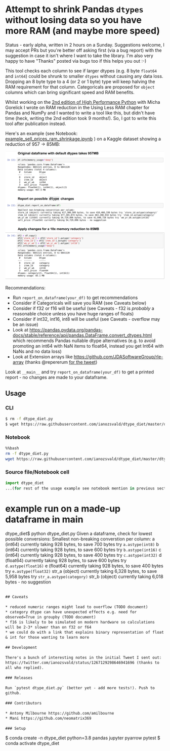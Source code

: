 # Attempt to shrink Pandas `dtypes` without losing data so you have more RAM (and maybe more speed)

Status - early alpha, written in 2 hours on a Sunday. Suggestions welcome, I may accept PRs but you're better off asking first (via a bug report) with the suggestion in case it isn't where I want to take the library. I'm also very happy to have "Thanks" posted via bugs too if this helps you out :-)

This tool checks each column to see if larger dtypes (e.g. 8 byte `float64` and `int64`) could be shrunk to smaller `dtypes` without causing any data loss. 
Dropping an 8 byte type to a 4 (or 2 or 1 byte) type will keep halving the RAM requirement for that column.  Categoricals are proposed for `object` columns which can bring significant speed and RAM benefits.

Whilst working on the [2nd edition of High Performance Python](https://www.goodreads.com/book/show/49828191-high-performance-python) with Micha Gorelick I wrote on RAM reduction in the Using Less RAM chapter for Pandas and NumPy and I wanted to write a tool like this, but didn't have time (heck, writing the 2nd edition took 9 months!). So, I got to write this tool after publication instead.

Here's an example (see Notebook: [example_sell_prices_ram_shrinkage.ipynb](example_sell_prices_ram_shrinkage.ipynb) ) on a Kaggle dataset showing a reduction of 957 -> 85MB:

![sell_prices after dtype_dtype](example_sell_prices.png)

Recommendations:

* Run `report_on_dataframe(your_df)` to get recommendations
* Consider if Categoricals will save you RAM (see Caveats below)
* Consider if f32 or f16 will be useful (see Caveats - f32 is _probably_ a reasonable choice unless you have huge ranges of floats)
* Consider if int32, int16, int8 will be useful (see Caveats - overflow may be an issue)
* Look at https://pandas.pydata.org/pandas-docs/stable/reference/api/pandas.DataFrame.convert_dtypes.html which recommends Pandas nullable dtype alternatives (e.g. to avoid promoting an int64 with NaN items to float64, instead you get Int64 with NaNs and no data loss)
* Look at Extension arrays like https://github.com/JDASoftwareGroup/rle-array (thanks @repererum [for the tweet](https://twitter.com/crepererum/status/1267441357339201536))

Look at `__main__` and try `report_on_dataframe(your_df)` to get a printed report - no changes are made to your dataframe.

## Usage

### CLI

```bash
$ rm -f dtype_diet.py
$ wget https://raw.githubusercontent.com/ianozsvald/dtype_diet/master/dtype_diet.py
```

### Notebook

```bash
%%bash
rm -f dtype_diet.py
wget https://raw.githubusercontent.com/ianozsvald/dtype_diet/master/dtype_diet.py
```

### Source file/Notebook cell

```python
import dtype_diet
...(for rest of the usage example see notebook mention in previous section)...
```

# example run on a made-up dataframe in __main__

dtype_diet$ python dtype_diet.py 
Given a dataframe, check for lowest possible conversions:
Smallest non-breaking converstion per column:
a (int64) currently taking 928 bytes, to save 700 bytes try `a.astype(int8)`
b (int64) currently taking 928 bytes, to save 600 bytes try `b.astype(int16)`
c (int64) currently taking 928 bytes, to save 400 bytes try `c.astype(int32)`
d (float64) currently taking 928 bytes, to save 600 bytes try `d.astype(float16)`
e (float64) currently taking 928 bytes, to save 400 bytes try `e.astype(float32)`
str_a (object) currently taking 6,328 bytes, to save 5,958 bytes try `str_a.astype(category)`
str_b (object) currently taking 6,018 bytes - no suggestion
```

## Caveats

* reduced numeric ranges might lead to overflow (TODO document)
* category dtype can have unexpected effects e.g. need for observed=True in groupby (TODO document)
* f16 is likely to be simulated on modern hardware so calculations will be 2-3* slower than on f32 or f64
* we could do with a link that explains binary representation of float & int for those wanting to learn more

## Development 

There's a bunch of interesting notes in the initial Tweet I sent out: https://twitter.com/ianozsvald/status/1267129298646941696 (thanks to all who replied).

### Releases

Run `pytest dtype_diet.py` (better yet - add more tests!). Push to github.

### Contributors

* Antony Milbourne https://github.com/amilbourne
* Mani https://github.com/neomatrix369

### Setup

```
$ conda create -n dtype_diet python=3.8 pandas jupyter pyarrow pytest
$ conda activate dtype_diet
```
